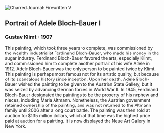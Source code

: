 <div class="artwork-of-the-day">
  <div class="container">
    <div class="img-wrapper">
      <img
        src="https://uploads0.wikiart.org/images/gustav-klimt/portrait-of-adele-bloch-bauer-i(1).jpg!Large.jpg"
        alt="Charred Journal: Firewritten V" />
    </div>
    <div class="artwork-detail">
      <div class="artwork-origin"> 
        <h2 class="artwork-name">Portrait of Adele Bloch-Bauer I</h2>
        <h3 class="artist">
          Gustav Klimt
                    ·  1907
        </h3>
      </div>
      <p class="description">
        <span class="artwork-description-text ng-binding" ng-bind-html="viewModel.ArtworkOfTheDay.Description | unsafe">This painting, which took three years to complete, was commissioned by the wealthy industrialist Ferdinand Bloch-Bauer, who made his money in the sugar industry. Ferdinand Bloch-Bauer favored the arts, especially Klimt, and commissioned him to complete another portrait of his wife Adele in 1912. Adele Bloch-Bauer was the only person to be painted twice by Klimt. This painting is perhaps most famous not for its artistic quality, but because of its scandalous history since inception. Upon her death, Adele Bloch-Bauer wished the painting to be given to the Austrian State Gallery, but it was seized by advancing German forces in World War II. In 1945, Ferdinand Bloch-Bauer designated the paintings to be the property of his nephew and nieces, including Maria Altmann. Nonetheless, the Austrian government retained ownership of the painting, and was not returned to the Altmann family until 2006 after a long court battle. The painting was then sold at auction for $135 million dollars, which at that time was the highest price paid at auction for a painting. It is now displayed the Neue Art Gallery in New York. </span>
                        <div class="text-shadow-container" ng-show="showShadow" style=""></div>
      </p>
    </div>
  </div>

</div>
